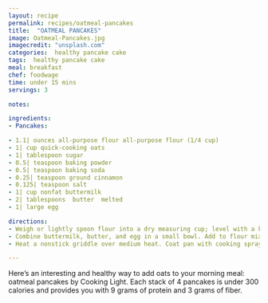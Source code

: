 ```yaml
---
layout: recipe
permalink: recipes/oatmeal-pancakes
title:  "OATMEAL PANCAKES"
image: Oatmeal-Pancakes.jpg
imagecredit: "unsplash.com"
categories:  healthy pancake cake
tags:  healthy pancake cake
meal: breakfast
chef: foodwage
time: under 15 mins
servings: 3

notes:

ingredients:
- Pancakes:

- 1.1| ounces all-purpose flour all-purpose flour (1/4 cup)
- 1| cup quick-cooking oats
- 1| tablespoon sugar
- 0.5| teaspoon baking powder
- 0.5| teaspoon baking soda
- 0.25| teaspoon ground cinnamon
- 0.125| teaspoon salt
- 1| cup nonfat buttermilk
- 2| tablespoons  butter  melted
- 1| large egg

directions:
- Weigh or lightly spoon flour into a dry measuring cup; level with a knife. Combine the first 7 ingredients in a medium bowl, stirring with a whisk.
- Combine buttermilk, butter, and egg in a small bowl. Add to flour mixture, stirring just until moist.
- Heat a nonstick griddle over medium heat. Coat pan with cooking spray. Spoon about 2.5 tablespoons batter per pancake onto griddle. Turn pancakes over when tops are covered with bubbles; cook until bottoms are lightly browned.

---
```


Here’s an interesting and healthy way to add oats to your morning meal: oatmeal pancakes by Cooking Light. Each stack of 4 pancakes is under 300 calories and provides you with 9 grams of protein and 3 grams of fiber.
